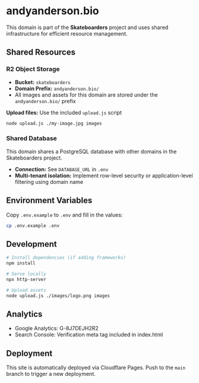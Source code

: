 # andyanderson.bio

This domain is part of the **Skateboarders** project and uses shared infrastructure for efficient resource management.

## Shared Resources

### R2 Object Storage
- **Bucket:** `skateboarders`
- **Domain Prefix:** `andyanderson.bio/`
- All images and assets for this domain are stored under the `andyanderson.bio/` prefix

**Upload files:** Use the included `upload.js` script
```bash
node upload.js ./my-image.jpg images
```

### Shared Database
This domain shares a PostgreSQL database with other domains in the Skateboarders project.
- **Connection:** See `DATABASE_URL` in `.env`
- **Multi-tenant isolation:** Implement row-level security or application-level filtering using domain name

## Environment Variables
Copy `.env.example` to `.env` and fill in the values:
```bash
cp .env.example .env
```

## Development
```bash
# Install dependencies (if adding frameworks)
npm install

# Serve locally
npx http-server

# Upload assets
node upload.js ./images/logo.png images
```

## Analytics
- Google Analytics: G-8J7DEJH2R2
- Search Console: Verification meta tag included in index.html

## Deployment
This site is automatically deployed via Cloudflare Pages. Push to the `main` branch to trigger a new deployment.
